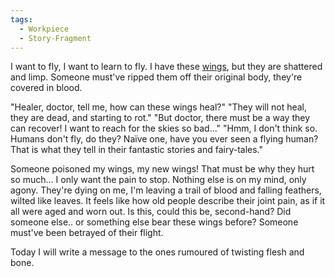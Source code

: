 ```yaml
---
tags:
  - Workpiece
  - Story-Fragment
---
```

I want to fly, I want to learn to fly. I have these [wings](Songbird), but they are shattered and limp. Someone must've ripped them off their original body, they're covered in blood. 

"Healer, doctor, tell me, how can these wings heal?"
"They will not heal, they are dead, and starting to rot."
"But doctor, there must be a way they can recover! I want to reach for the skies so bad..."
"Hmm, I don't think so. Humans don't fly, do they? Naïve one, have you ever seen a flying human? That is what they tell in their fantastic stories and fairy-tales."

Someone poisoned my wings, my new wings!
That must be why they hurt so much... I only want the pain to stop. Nothing else is on my mind, only agony. 
They're dying on me, I'm leaving a trail of blood and falling feathers, wilted like leaves. 
It feels like how old people describe their joint pain, as if it all were aged and worn out.
Is this, could this be, second-hand? Did someone else.. or something else bear these wings before?
Someone must've been betrayed of their flight. 

Today I will write a message to the ones rumoured of twisting flesh and bone. 
